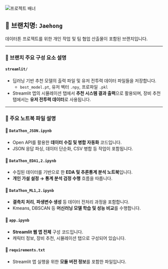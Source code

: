 ![프로젝트 배너](https://file.nexon.com/NxFile/download/FileDownloader.aspx?oidFile=5485424096059594172)

## 📌 브랜치명: `Jaehong`

데이터톤 프로젝트를 위한 개인 작업 및 팀 협업 산출물이 포함된 브랜치입니다.  

---

### 📁 브랜치 주요 구성 요소 설명

#### `streamlit/`
- 딥러닝 기반 추천 모델의 출력 파일 및 유저 전투력 데이터 파일들을 저장합니다.
  - `best_model.pt`, 유저 벡터 `.npy`, 프로파일 `.pkl`
- Streamlit 앱의 시뮬레이션 탭에서 **추천 시스템 결과 출력**으로 활용되며, 장비 추천 탭에서는 **유저 전투력 데이터**로 사용됩니다.

---

### 📘 주요 노트북 파일 설명

#### 📄 `DataThon_JSON.ipynb`
- Open API를 활용한 **데이터 수집 및 병합 자동화** 코드입니다.
- JSON 응답 파싱, 데이터 단순화, CSV 병합 등 작업이 포함됩니다.

#### 📄 `DataThon_EDA1,2.ipynb`
- 수집된 데이터를 기반으로 한 **EDA 및 추론통계 분석 노트북**입니다.
- **개인 가설 설정 → 통계 분석 검정 수행** 흐름을 따릅니다.

#### 📄 `DataThon_ML1,2.ipynb`
- **결측치 처리**, **파생변수 생성** 등 데이터 전처리 과정을 포함합니다.
- Kmeans, DBSCAN 등 **머신러닝 모델 학습 및 성능 비교**를 수행합니다.

#### 📄 `app.ipynb`
- **Streamlit 웹 앱 전체** 구성 코드입니다.
- 캐릭터 정보, 장비 추천, 시뮬레이션 탭으로 구성되어 있습니다.

#### 📄 `requirements.txt`
- Streamlit 앱 실행을 위한 **모듈 버전 정보**를 포함한 파일입니다.
